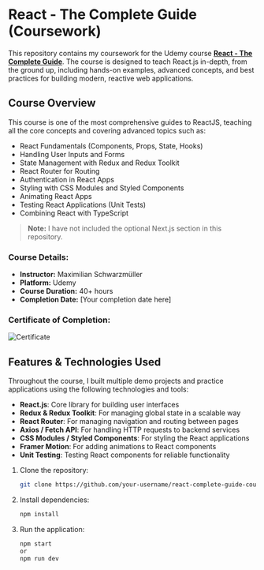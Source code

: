 ﻿# React - The Complete Guide (Coursework)

This repository contains my coursework for the Udemy course **[React - The Complete Guide](https://www.udemy.com/course/react-the-complete-guide-incl-redux/)**. The course is designed to teach React.js in-depth, from the ground up, including hands-on examples, advanced concepts, and best practices for building modern, reactive web applications.

## Course Overview

This course is one of the most comprehensive guides to ReactJS, teaching all the core concepts and covering advanced topics such as:

- React Fundamentals (Components, Props, State, Hooks)
- Handling User Inputs and Forms
- State Management with Redux and Redux Toolkit
- React Router for Routing
- Authentication in React Apps
- Styling with CSS Modules and Styled Components
- Animating React Apps
- Testing React Applications (Unit Tests)
- Combining React with TypeScript

> **Note:** I have not included the optional Next.js section in this repository.

### Course Details:

- **Instructor:** Maximilian Schwarzmüller
- **Platform:** Udemy
- **Course Duration:** 40+ hours
- **Completion Date:** [Your completion date here]

### Certificate of Completion:

![Certificate]([https://drive.google.com/drive/folders/12vxJ8cS-etdNNSvnuWtT0g2-WkiPtTjo?usp=sharing](https://drive.google.com/file/d/10ctVBLhm1DwHOZHiWkI0wVfX6Q0MAMNj/view?usp=drive_link))

## Features & Technologies Used

Throughout the course, I built multiple demo projects and practice applications using the following technologies and tools:

- **React.js**: Core library for building user interfaces
- **Redux & Redux Toolkit**: For managing global state in a scalable way
- **React Router**: For managing navigation and routing between pages
- **Axios / Fetch API**: For handling HTTP requests to backend services
- **CSS Modules / Styled Components**: For styling the React applications
- **Framer Motion**: For adding animations to React components
- **Unit Testing**: Testing React components for reliable functionality

1. Clone the repository:
   ```bash
   git clone https://github.com/your-username/react-complete-guide-coursework.git
   ```
2. Install dependencies:
   ```bash
   npm install
   ```
3. Run the application:
   ```bash
   npm start
   or
   npm run dev
   ```
